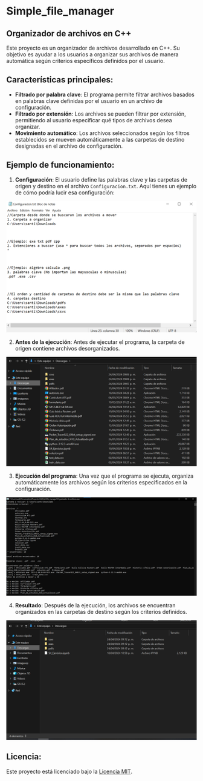 # Simple_file_manager
 
## Organizador de archivos en C++

Este proyecto es un organizador de archivos desarrollado en C++. Su objetivo es ayudar a los usuarios a organizar sus archivos de manera automática según criterios específicos definidos por el usuario.

## Características principales:

- **Filtrado por palabra clave**: El programa permite filtrar archivos basados en palabras clave definidas por el usuario en un archivo de configuración.
- **Filtrado por extensión**: Los archivos se pueden filtrar por extensión, permitiendo al usuario especificar qué tipos de archivos desea organizar.
- **Movimiento automático**: Los archivos seleccionados según los filtros establecidos se mueven automáticamente a las carpetas de destino designadas en el archivo de configuración.

## Ejemplo de funcionamiento:

1. **Configuración**: El usuario define las palabras clave y las carpetas de origen y destino en el archivo `Configuracion.txt`. Aquí tienes un ejemplo de cómo podría lucir esa configuración:

![Ejemplo de configuración](Imgs/Ejemplo_configuracion.png)


2. **Antes de la ejecución**: Antes de ejecutar el programa, la carpeta de origen contiene archivos desorganizados.

![Antes de la ejecución](Imgs/Antes.png)

3. **Ejecución del programa**: Una vez que el programa se ejecuta, organiza automáticamente los archivos según los criterios especificados en la configuración.

![Resultado de la ejecución](Imgs/Log.png)

4. **Resultado**: Después de la ejecución, los archivos se encuentran organizados en las carpetas de destino según los criterios definidos.

![Resultado de la ejecución](Imgs/Resultado.png)


## Licencia:

Este proyecto está licenciado bajo la [Licencia MIT](LICENSE).
